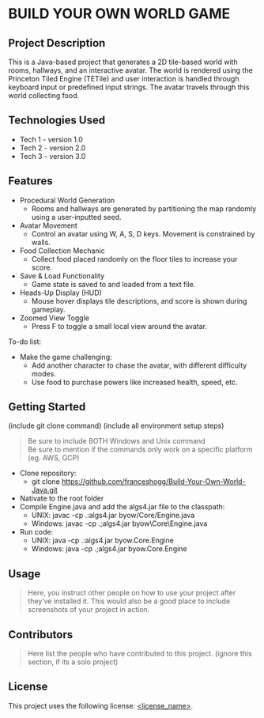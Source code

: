 # BUILD YOUR OWN WORLD GAME

## Project Description

This is a Java-based project that generates a 2D tile-based world with rooms, hallways, and an interactive avatar. The world is rendered using the Princeton Tiled Engine (TETile) and user interaction is handled through keyboard input or predefined input strings. The avatar travels through this world collecting food. 

## Technologies Used

* Tech 1 - version 1.0
* Tech 2 - version 2.0
* Tech 3 - version 3.0

## Features

* Procedural World Generation
   * Rooms and hallways are generated by partitioning the map randomly using a user-inputted seed.
* Avatar Movement
   * Control an avatar using W, A, S, D keys. Movement is constrained by walls.
* Food Collection Mechanic
   * Collect food placed randomly on the floor tiles to increase your score.
* Save & Load Functionality
   * Game state is saved to and loaded from a text file.
* Heads-Up Display (HUD)
   * Mouse hover displays tile descriptions, and score is shown during gameplay.
* Zoomed View Toggle
   * Press F to toggle a small local view around the avatar.

To-do list:
* Make the game challenging:
  * Add another character to chase the avatar, with different difficulty modes.
  * Use food to purchase powers like increased health, speed, etc. 

## Getting Started
   
(include git clone command)
(include all environment setup steps)

> Be sure to include BOTH Windows and Unix command  
> Be sure to mention if the commands only work on a specific platform (eg. AWS, GCP)

- Clone repository:
   - git clone https://github.com/franceshogg/Build-Your-Own-World-Java.git
- Nativate to the root folder
- Compile Engine.java and add the algs4.jar file to the classpath:
   - UNIX: javac -cp .:algs4.jar byow/Core/Engine.java
   - Windows: javac -cp .;algs4.jar byow\Core\Engine.java
- Run code:
   - UNIX: java -cp .:algs4.jar byow.Core.Engine
   - Windows: java -cp .;algs4.jar byow.Core.Engine

## Usage

> Here, you instruct other people on how to use your project after they’ve installed it. This would also be a good place to include screenshots of your project in action.

## Contributors

> Here list the people who have contributed to this project. (ignore this section, if its a solo project)

## License

This project uses the following license: [<license_name>](<link>).

